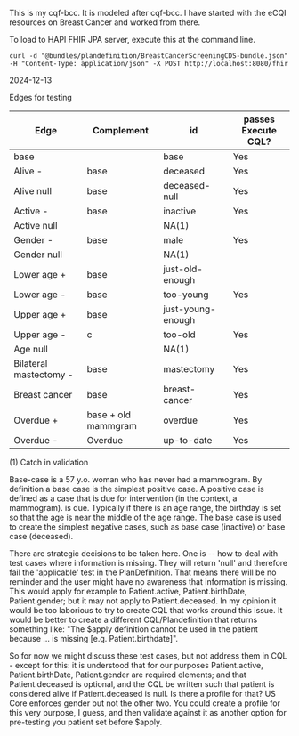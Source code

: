 This is my cqf-bcc. It is modeled after cqf-bcc. I have started with the eCQI resources on Breast Cancer and worked from there. 

To load to HAPI FHIR JPA server, execute this at the command line. 
```
curl -d "@bundles/plandefinition/BreastCancerScreeningCDS-bundle.json" -H "Content-Type: application/json" -X POST http://localhost:8080/fhir
```

2024-12-13

Edges for testing

|Edge|Complement|id|passes Execute CQL?|
|---|---|---|---|
|base||base|Yes|
|Alive - |base|deceased|Yes|
|Alive null |base|deceased-null|Yes|
|Active - |base|inactive|Yes|
|Active null ||NA(1)||
|Gender - |base|male|Yes|
|Gender null ||NA(1)||
|Lower age + |base|just-old-enough||
|Lower age - |base|too-young|Yes|
|Upper age + |base|just-young-enough||
|Upper age - |c|too-old|Yes|
|Age null ||NA(1)||
|Bilateral mastectomy -|base|mastectomy|Yes|
|Breast cancer|base|breast-cancer|Yes|
|Overdue + |base + old mammgram|overdue|Yes|
|Overdue - |Overdue|up-to-date|Yes|

(1) Catch in validation

Base-case is a 57 y.o. woman who has never had a mammogram. By definition a base case is the simplest positive case. A positive case is defined as a case that is due for intervention (in the context, a mammogram).
is due. Typically if there is an age range, the birthday is set so that the age is near the middle of the age range. The base case is used to create the simplest negative cases, such as base case (inactive) or base case (deceased). 

There are strategic decisions to be taken here. One is -- how to deal with test cases where information is missing. They will return 'null' and therefore fail the 'applicable' test in the PlanDefinition. That means there will be no reminder and the user might have no awareness that information is missing. This would apply for example to Patient.active, Patient.birthDate, Patient.gender; but it may not apply to Patient.deceased. In my opinion it would be too laborious to try to create CQL that works around this issue. It would be better to create a different CQL/Plandefinition that returns something like: "The $apply definition cannot be used in the patient because ... is missing [e.g. Patient.birthdate]". 

So for now we might discuss these test cases, but not address them in CQL - except for this: it is understood that for our purposes Patient.active, Patient.birthDate, Patient.gender are required elements; and that Patient.deceased is optional, and the CQL be written such that patient is considered alive if Patient.deceased is null. Is there a profile for that? US Core enforces gender but not the other two. You could create a profile for this very purpose, I guess, and then validate against it as another option for pre-testing you patient set before $apply. 